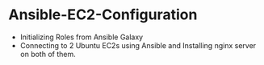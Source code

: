 # Ansible-EC2-Configuration
- Initializing Roles from Ansible Galaxy
- Connecting to 2 Ubuntu EC2s using Ansible and Installing nginx server on both of them.

